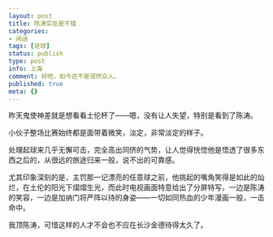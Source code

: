 ```yaml
---
layout: post
title: 陈涛实在是不错
categories:
- 闲话
tags: [足球]
status: publish
type: post
info: 上海
comment: 好吧，如今还不是泯然众人。
published: true
meta: {}
---
```



昨天鬼使神差就是想看看土伦杯了——嗯，没有让人失望，特别是看到了陈涛。

小伙子整场比赛始终都是面带着微笑，淡定，非常淡定的样子。

处理起球来几乎无懈可击，完全高出同侪的气势，让人觉得恍惚他是悟透了很多东西之后的，从很远的旅途归来一般，说不出的可靠感。

尤其印象深刻的是，主罚那一记漂亮的任意球之前，他挑起的嘴角笑得是如此的灿烂，在土伦的阳光下熠熠生光，而此时电视画面特意给出了分屏特写，一边是陈涛的笑容，一边是加纳门将严阵以待的身姿——一切如同热血的少年漫画一般，一击命中。


我顶陈涛，可惜这样的人才不会也不应在长沙金德待得太久了。
